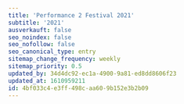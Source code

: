```yaml
---
title: 'Performance 2 Festival 2021'
subtitle: '2021'
ausverkauft: false
seo_noindex: false
seo_nofollow: false
seo_canonical_type: entry
sitemap_change_frequency: weekly
sitemap_priority: 0.5
updated_by: 34d4dc92-ec1a-4900-9a81-ed8dd8606f23
updated_at: 1610959211
id: 4bf033c4-e3ff-498c-aa60-9b152e3b2b09
---
```

